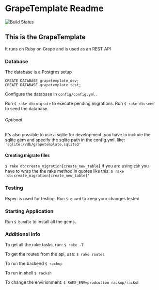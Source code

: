 # GrapeTemplate Readme

[![Build Status](https://travis-ci.com/WeTransfer/wallpaper_wizard_backend.svg?token=TvYqzBunqky95yiy5WaA&branch=master)](https://travis-ci.com/WeTransfer/wallpaper_wizard_backend)

## This is the GrapeTemplate

It runs on Ruby on Grape and is used as an REST API

### Database
The database is a Postgres setup
```
CREATE DATABASE grapetemplate_dev;
CREATE DATABASE grapetemplate_test;
```

Configure the database in `config/config.yml` .

<!-- **Before running the migration, you have to disable the models.** -->

Run `$ rake db:migrate` to execute pending migrations.
Run `$ rake db:seed ` to seed the database.

###### Optional
It's also possible to use a sqlite for development.
you have to include the sqlite gem and specify the sqlite path in the config.yml. like: `'sqlite://db/grapetemplate.sqlite3'`

#### Creating migrate files
`$ rake db:create_migration[create_new_table]`
if you are using `zsh` you have to wrap the the rake method in quotes like this: `$ rake 'db:create_migration[create_new_table]'`


### Testing
Rspec is used for testing.
Run `$ guard` to keep your changes tested

### Starting Application
Run `$ bundle` to install all the gems.

### Additional info

To get all the rake tasks, run:
`$ rake -T`

To get the routes from the api, use:
`$ rake routes`

To run the backend
`$ rackup`

To run in shell
`$ racksh`

To change the envirionment:
`$ RAKE_ENV=prodcution rackup/racksh`
